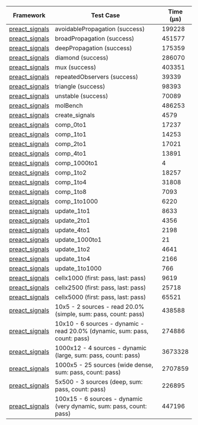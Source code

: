 | Framework | Test Case | Time (μs) |
| --- | --- | --- |
| [preact_signals](https://pub.dev/packages/preact_signals) | avoidablePropagation (success) | 199228 |
| [preact_signals](https://pub.dev/packages/preact_signals) | broadPropagation (success) | 451577 |
| [preact_signals](https://pub.dev/packages/preact_signals) | deepPropagation (success) | 175359 |
| [preact_signals](https://pub.dev/packages/preact_signals) | diamond (success) | 286070 |
| [preact_signals](https://pub.dev/packages/preact_signals) | mux (success) | 403351 |
| [preact_signals](https://pub.dev/packages/preact_signals) | repeatedObservers (success) | 39339 |
| [preact_signals](https://pub.dev/packages/preact_signals) | triangle (success) | 98393 |
| [preact_signals](https://pub.dev/packages/preact_signals) | unstable (success) | 70089 |
| [preact_signals](https://pub.dev/packages/preact_signals) | molBench | 486253 |
| [preact_signals](https://pub.dev/packages/preact_signals) | create_signals | 4579 |
| [preact_signals](https://pub.dev/packages/preact_signals) | comp_0to1 | 17237 |
| [preact_signals](https://pub.dev/packages/preact_signals) | comp_1to1 | 14253 |
| [preact_signals](https://pub.dev/packages/preact_signals) | comp_2to1 | 17021 |
| [preact_signals](https://pub.dev/packages/preact_signals) | comp_4to1 | 13891 |
| [preact_signals](https://pub.dev/packages/preact_signals) | comp_1000to1 | 4 |
| [preact_signals](https://pub.dev/packages/preact_signals) | comp_1to2 | 18257 |
| [preact_signals](https://pub.dev/packages/preact_signals) | comp_1to4 | 31808 |
| [preact_signals](https://pub.dev/packages/preact_signals) | comp_1to8 | 7093 |
| [preact_signals](https://pub.dev/packages/preact_signals) | comp_1to1000 | 6220 |
| [preact_signals](https://pub.dev/packages/preact_signals) | update_1to1 | 8633 |
| [preact_signals](https://pub.dev/packages/preact_signals) | update_2to1 | 4356 |
| [preact_signals](https://pub.dev/packages/preact_signals) | update_4to1 | 2198 |
| [preact_signals](https://pub.dev/packages/preact_signals) | update_1000to1 | 21 |
| [preact_signals](https://pub.dev/packages/preact_signals) | update_1to2 | 4641 |
| [preact_signals](https://pub.dev/packages/preact_signals) | update_1to4 | 2166 |
| [preact_signals](https://pub.dev/packages/preact_signals) | update_1to1000 | 766 |
| [preact_signals](https://pub.dev/packages/preact_signals) | cellx1000 (first: pass, last: pass) | 9619 |
| [preact_signals](https://pub.dev/packages/preact_signals) | cellx2500 (first: pass, last: pass) | 25718 |
| [preact_signals](https://pub.dev/packages/preact_signals) | cellx5000 (first: pass, last: pass) | 65521 |
| [preact_signals](https://pub.dev/packages/preact_signals) | 10x5 - 2 sources - read 20.0% (simple, sum: pass, count: pass) | 438588 |
| [preact_signals](https://pub.dev/packages/preact_signals) | 10x10 - 6 sources - dynamic - read 20.0% (dynamic, sum: pass, count: pass) | 274886 |
| [preact_signals](https://pub.dev/packages/preact_signals) | 1000x12 - 4 sources - dynamic (large, sum: pass, count: pass) | 3673328 |
| [preact_signals](https://pub.dev/packages/preact_signals) | 1000x5 - 25 sources (wide dense, sum: pass, count: pass) | 2707859 |
| [preact_signals](https://pub.dev/packages/preact_signals) | 5x500 - 3 sources (deep, sum: pass, count: pass) | 226895 |
| [preact_signals](https://pub.dev/packages/preact_signals) | 100x15 - 6 sources - dynamic (very dynamic, sum: pass, count: pass) | 447196 |
